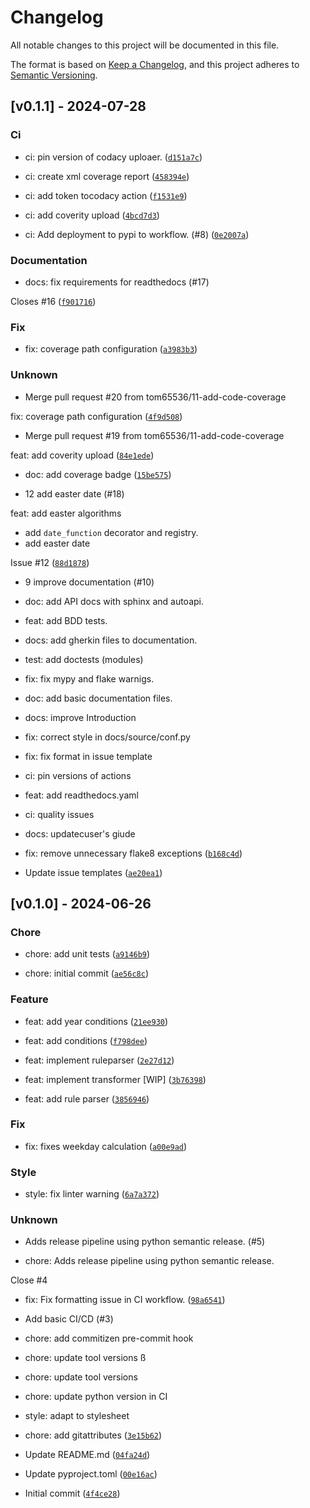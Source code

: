 # Changelog

All notable changes to this project will be documented in this file.

The format is based on [Keep a Changelog](https://keepachangelog.com/en/1.1.0/),
and this project adheres to [Semantic Versioning](https://semver.org/spec/v2.0.0.html).


## [v0.1.1] - 2024-07-28

### Ci

* ci: pin version of codacy uploaer. ([`d151a7c`](https://github.com/tom65536/annual/commit/d151a7c4a31340e80e7f48b411fbf92a7f809297))

* ci: create xml coverage report ([`458394e`](https://github.com/tom65536/annual/commit/458394e4f9b4a5ebded1128586d8395b8a13eeb0))

* ci: add token tocodacy action ([`f1531e9`](https://github.com/tom65536/annual/commit/f1531e964fbc06400876b860812405ffc015e025))

* ci: add coverity upload ([`4bcd7d3`](https://github.com/tom65536/annual/commit/4bcd7d36d0fd6b665fd126625a84c7535949006f))

* ci: Add deployment to pypi to workflow. (#8) ([`0e2007a`](https://github.com/tom65536/annual/commit/0e2007a3fbfa35c613031fa6aa6d7e676d6327ac))

### Documentation

* docs: fix requirements for readthedocs (#17)

Closes #16 ([`f901716`](https://github.com/tom65536/annual/commit/f9017168fe9c1e5640d955c4ff44aca3f366c17b))

### Fix

* fix: coverage path configuration ([`a3983b3`](https://github.com/tom65536/annual/commit/a3983b3c908d9ecbaceef33cbfa83975bf6a85b1))

### Unknown

* Merge pull request #20 from tom65536/11-add-code-coverage

fix: coverage path configuration ([`4f9d508`](https://github.com/tom65536/annual/commit/4f9d5080fce1c020e1a2236f4985bff3bb0e479b))

* Merge pull request #19 from tom65536/11-add-code-coverage

feat: add coverity upload ([`84e1ede`](https://github.com/tom65536/annual/commit/84e1ede4051ced2e1f45c4a849b8a55029175a00))

* doc: add coverage badge ([`15be575`](https://github.com/tom65536/annual/commit/15be575db57daf20da582607b219d4d3c8eba7c6))

* 12 add easter date (#18)

feat: add easter algorithms

* add `date_function` decorator and registry.
* add easter date

Issue #12 ([`88d1878`](https://github.com/tom65536/annual/commit/88d1878bad9b649d58e8a6dd1c244aaa867f7102))

* 9 improve documentation (#10)

* doc: add API docs with sphinx and autoapi.

* feat: add BDD tests.

* docs: add gherkin files to documentation.

* test: add doctests (modules)

* fix: fix mypy and flake warnigs.

* doc: add basic documentation files.

* docs: improve Introduction

* fix: correct style in docs/source/conf.py

* fix: fix format in issue template

* ci: pin versions of actions

* feat: add readthedocs.yaml

* ci: quality issues

* docs: updatecuser&#39;s giude

* fix: remove unnecessary flake8 exceptions ([`b168c4d`](https://github.com/tom65536/annual/commit/b168c4dba56b6b3dcca554602e8c128ffe237e5b))

* Update issue templates ([`ae20ea1`](https://github.com/tom65536/annual/commit/ae20ea140e21d6dd9e2380df926f3fc7a31f5ded))
## [v0.1.0] - 2024-06-26

### Chore

* chore: add unit tests ([`a9146b9`](https://github.com/tom65536/annual/commit/a9146b9c57321c9ec1ed90be6f2ca9a1dbe46bd1))

* chore: initial commit ([`ae56c8c`](https://github.com/tom65536/annual/commit/ae56c8ceccbb9488bef3f2ce59b2e87457ea2935))

### Feature

* feat: add year conditions ([`21ee930`](https://github.com/tom65536/annual/commit/21ee9306671bac32b4db7ca598afd9ca45fd9767))

* feat: add conditions ([`f798dee`](https://github.com/tom65536/annual/commit/f798deebea9d3978aea27316469a649085d8a8cf))

* feat: implement ruleparser ([`2e27d12`](https://github.com/tom65536/annual/commit/2e27d12d0f0fc3330e775662f532347b4c239289))

* feat: implement transformer [WIP] ([`3b76398`](https://github.com/tom65536/annual/commit/3b76398b78db2efd418e91445dfb5e844a7e4ae0))

* feat: add rule parser ([`3856946`](https://github.com/tom65536/annual/commit/3856946d279776907b530275d98a46e54adaa8d0))

### Fix

* fix: fixes weekday calculation ([`a00e9ad`](https://github.com/tom65536/annual/commit/a00e9add5b05e6de7d43b506a6d9077fa3cc7192))

### Style

* style: fix linter warning ([`6a7a372`](https://github.com/tom65536/annual/commit/6a7a372eeb2c4468f73b9d6c8154853d9a92f1d7))

### Unknown

* Adds release pipeline using python semantic release. (#5)

* chore: Adds release pipeline using python semantic release.

Close #4

* fix: Fix formatting issue in CI workflow. ([`98a6541`](https://github.com/tom65536/annual/commit/98a654102863095fe401307da16d905ad0d30691))

* Add basic CI/CD (#3)

* chore: add commitizen pre-commit hook

* chore: update tool versions
ß

* chore: update tool versions

* chore: update python version in CI

* style: adapt to stylesheet

* chore: add gitattributes ([`3e15b62`](https://github.com/tom65536/annual/commit/3e15b629a9039bfa4d58772fdf1c00692be8e092))

* Update README.md ([`04fa24d`](https://github.com/tom65536/annual/commit/04fa24d82d046868f9cb90db987f8fa18366f850))

* Update pyproject.toml ([`00e16ac`](https://github.com/tom65536/annual/commit/00e16ac1c56afdf71d1bc10c65e885134992892f))

* Initial commit ([`4f4ce28`](https://github.com/tom65536/annual/commit/4f4ce28db4c22914f2ac50b77d5ba311915c80be))
